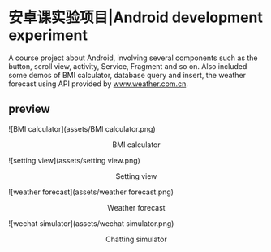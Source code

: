 # 安卓课实验项目|Android development experiment
A course project about Android, involving several components such as the button, scroll view, activity, Service, Fragment and so on.
Also included some demos of BMI calculator, database query and insert, the weather forecast using API provided by www.weather.com.cn.

## preview

![BMI calculator](assets/BMI calculator.png)

<center>BMI calculator</center>

![setting view](assets/setting view.png)

<center> Setting view</center>



![weather forecast](assets/weather forecast.png)

<center>Weather forecast</center>

![wechat simulator](assets/wechat simulator.png)

<center>Chatting simulator</center>

